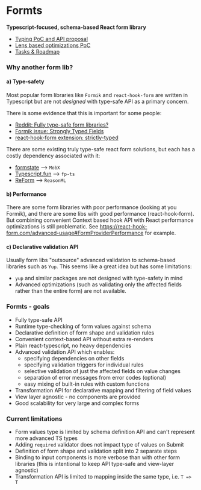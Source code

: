# Formts

**Typescript-focused, schema-based React form library**

- [Typing PoC and API proposal](https://codesandbox.io/s/formts-poc-3ryqv?file=/examples/example_1.tsx)
- [Lens based optimizations PoC](https://codesandbox.io/s/lens-based-form-poc-ydrhh?file=/src/App.tsx)
- [Tasks & Roadmap](https://docs.google.com/spreadsheets/d/18gNEX-fkG65y9HfX03RchTdO16p9Df5Fd2eHNakGLA0/edit?usp=sharing)

### Why another form lib?

#### a) Type-safety

Most popular form libraries like `Formik` and `react-hook-form` are written in Typescript but are not _designed_ with type-safe API as a primary concern.

There is some evidence that this is important for some people:

- [Reddit: Fully type-safe form libraries?](https://www.reddit.com/r/typescript/comments/co03ud/fully_typesafe_form_libraries/ewg09p0/)
- [Formik issue: Strongly Typed Fields](https://github.com/formium/formik/issues/1334)
- [react-hook-form extension: strictly-typed](https://github.com/react-hook-form/strictly-typed)

There are some existing truly type-safe react form solutions, but each has a costly dependency associated with it:

- [formstate](https://github.com/formstate/formstate) --> `MobX`
- [Typescript.fun](https://dev.to/steida/how-to-forms-with-react-and-typescript-4icb) --> `fp-ts`
- [ReForm](https://github.com/Astrocoders/reform) --> `ReasonML`

#### b) Performance

There are some form libraries with poor performance (looking at you Formik), and there are some libs with good performance (react-hook-form). But combining convenient Context based hook API with React performance optimizations is still problematic. See https://react-hook-form.com/advanced-usage#FormProviderPerformance for example.

#### c) Declarative validation API

Usually form libs "outsource" advanced validation to schema-based libraries such as `Yup`. This seems like a great idea but has some limitations:

- `yup` and similar packages are not designed with type-safety in mind
- Advanced optimizations (such as validating only the affected fields rather than the entire form) are not available.

### Formts - goals

- Fully type-safe API
- Runtime type-checking of form values against schema
- Declarative definition of form shape and validation rules
- Convenient context-based API without extra re-renders
- Plain react-typescript, no heavy dependencies
- Advanced validation API which enables:
  - specifying dependencies on other fields
  - specifying validation triggers for individual rules
  - selective validation of just the affected fields on value changes
  - separation of error messages from error codes (optional)
  - easy mixing of built-in rules with custom functions
- Transformation API for declarative mapping and filtering of field values
- View layer agnostic - no components are provided
- Good scalability for very large and complex forms

### Current limitations

- Form values type is limited by schema definition API and can't represent more advanced TS types
- Adding `required` validator does not impact type of values on Submit
- Definition of form shape and validation split into 2 separate steps
- Binding to input components is more verbose than with other form libraries (this is intentional to keep API type-safe and view-layer agnostic)
- Transformation API is limited to mapping inside the same type, i.e. `T => T`
